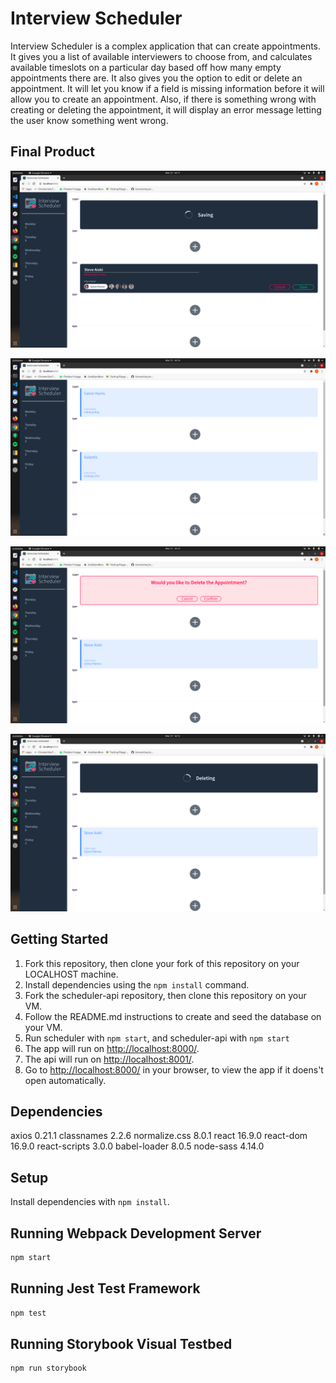 # Interview Scheduler

Interview Scheduler is a complex application that can create appointments. It gives you a list of available interviewers to choose from, and calculates available timeslots on a particular day based off how many empty appointments there are. It also gives you the option to edit or delete an appointment. It will let you know if a field is missing information before it will allow you to create an appointment. Also, if there is something wrong with creating or deleting the appointment, it will display an error message letting the user know something went wrong.  

## Final Product

!["Create"](https://github.com/nicholasrwx/Scheduler/blob/master/docs/Create.png?raw=true)

!["Show"](https://github.com/nicholasrwx/Scheduler/blob/master/docs/Show.png?raw=true)

!["Confirm"](https://github.com/nicholasrwx/Scheduler/blob/master/docs/Confirm.png?raw=true)

!["Delete"](https://github.com/nicholasrwx/Scheduler/blob/master/docs/Delete.png?raw=true)

## Getting Started

1. Fork this repository, then clone your fork of this repository on your LOCALHOST machine.
2. Install dependencies using the `npm install` command.
3. Fork the scheduler-api repository, then clone this repository on your VM.
4. Follow the README.md instructions to create and seed the database on your VM.
5. Run scheduler with `npm start`, and scheduler-api with `npm start`  
6. The app will run on <http://localhost:8000/>.
7. The api will run on <http://localhost:8001/>.
4. Go to <http://localhost:8000/> in your browser, to view the app if it doens't open automatically.


## Dependencies

 axios 0.21.1
 classnames 2.2.6
 normalize.css 8.0.1
 react 16.9.0
 react-dom 16.9.0
 react-scripts 3.0.0
 babel-loader 8.0.5
 node-sass 4.14.0


## Setup

Install dependencies with `npm install`.

## Running Webpack Development Server

```sh
npm start
```

## Running Jest Test Framework

```sh
npm test
```

## Running Storybook Visual Testbed

```sh
npm run storybook
```
